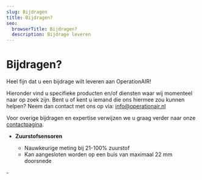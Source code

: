 ```yaml
---
slug: Bijdragen
title: Bijdragen?
seo:
  browserTitle: Bijdragen?
  description: Bijdrage leveren
---
```

# Bijdragen?

Heel fijn dat u een bijdrage wilt leveren aan OperationAIR!

Hieronder vind u specifieke producten en/of diensten waar wij momenteel naar op zoek zijn. Bent u of kent u iemand die ons hiermee zou kunnen helpen? Neem dan contact met ons op via: [info@operationair.nl](<mailto: info@operationair.org>)

Voor overige bijdragen en expertise verwijzen we u graag verder naar onze [contactpagina](www.operationair.org/contact).

* **Zuurstofsensoren**

  * Nauwkeurige meting bij 21-100% zuurstof 
  * Kan aangesloten worden op een buis van maximaal 22 mm doorsnede

\-
